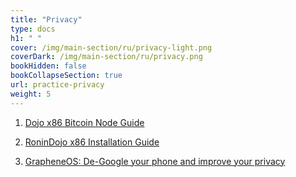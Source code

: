```yaml
---
title: "Privacy"
type: docs
h1: " "
cover: /img/main-section/ru/privacy-light.png
coverDark: /img/main-section/ru/privacy.png
bookHidden: false
bookCollapseSection: true
url: practice-privacy
weight: 5
---
```


1. [Dojo x86 Bitcoin Node Guide](/en//practice-privacy/dojo)

2. [RoninDojo x86 Installation Guide](/en/practice-privacy/ronindojo)

3. [GrapheneOS: De-Google your phone and improve your privacy](/en/grapheneos)